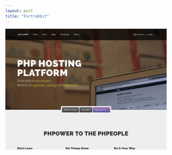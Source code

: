 ```yaml
---
layout: post
title: "Fortrabbit"
---
```


<a class="thumbnail" href="http://fortrabbit.com" target="_blank">
  <img src="/screenshots/fortrabbit.jpg">
</a>
